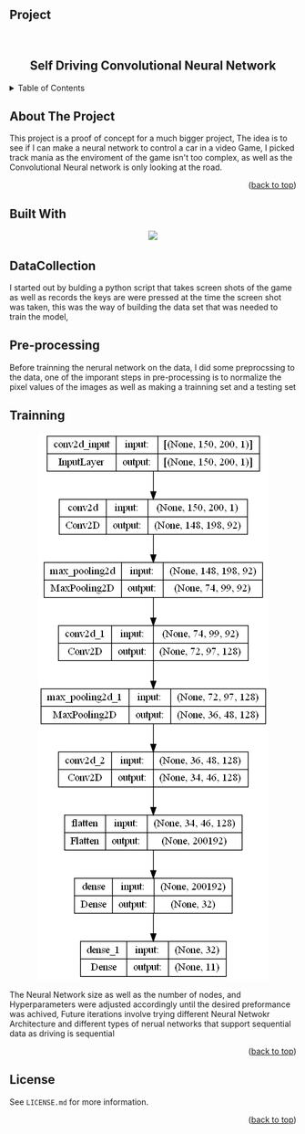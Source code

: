 
## Project
<br />

<div align="center">
  <h2 align="center">Self Driving Convolutional Neural Network</h2>

</div>

<details>
  <summary>Table of Contents</summary>
  <ol>
    <li>
      <a href="#about-the-project">About The Project</a>
      <ul>
        <li><a href="#built-with">Built With</a></li>
    </li>
    <li><a href="#license">License</a></li>
  </ol>
</details>
        
## About The Project


<p align="center">
  
  <p>
    This project is a proof of concept for a much bigger project, The idea is to see if I can make a neural network to control a car in a video Game, I picked track mania as the enviroment of the game isn't too complex, as well as the Convolutional Neural network is only looking at the road.
  </p>
</p>




<p align="right">(<a href="#Project">back to top</a>)</p>


## Built With



<p align="center">
  <a href="https://skillicons.dev">
    <img src="https://skillicons.dev/icons?i=py" />
  </a>
</p>

<h2 align="left"> DataCollection </h2>
<p>I started out by bulding a python script that takes screen shots of the game as well as records the keys are were pressed at the time the screen shot was taken, this was the way of building the data set that was needed to train the model, </p>

<h2 align="left">Pre-processing</h2>
<p>Before trainning the nerural network on the data, I did some preprocssing to the data, one of the imporant steps in pre-processing is to normalize the pixel values of the images as well as making a trainning set and a testing set</p>

<h2 align="left">Trainning</h2>


 <p align="center">
    <img src="https://github.com/404dn/Self-Driving-NN/blob/main/photos/model.png" alt="drawing"/>
  <p>
<p>The Neural Network size as well as the number of nodes, and Hyperparameters were adjusted accordingly until the desired preformance was achived, Future iterations involve trying different Neural Netwokr Architecture and different types of nerual networks that support sequential data as driving is sequential</p>

<p align="right">(<a href="#Project">back to top</a>)</p>


## License

See `LICENSE.md` for more information.

<p align="right">(<a href="#Project">back to top</a>)</p>




